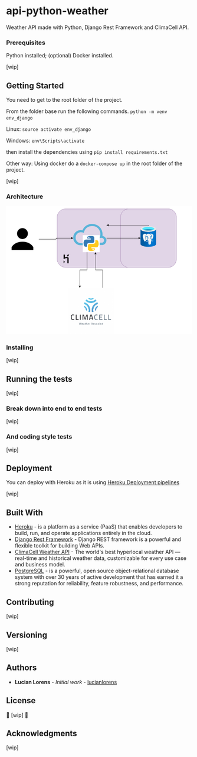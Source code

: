 # api-python-weather
Weather API made with Python, Django Rest Framework and ClimaCell API.

### Prerequisites

Python installed;
(optional) Docker installed.

[wip]

## Getting Started

You need to get to the root folder of the project.

From the folder base run the following commands.
`python -m venv env_django`

Linux:
`source activate env_django` 

Windows:
`env\Scripts\activate`

then install the dependencies using 
`pip install requirements.txt`

Other way:
Using docker do a `docker-compose up` in the root folder of the project.


[wip]

### Architecture

![architecture_image](./docs/arch_api_weather.png)


### Installing

[wip]

## Running the tests

[wip]

### Break down into end to end tests

[wip]

### And coding style tests

[wip]

## Deployment

You can deploy with Heroku as it is using [Heroku Deployment pipelines](https://devcenter.heroku.com/articles/pipelines)


[wip]

## Built With

* [Heroku](https://www.heroku.com) - is a platform as a service (PaaS) that enables developers to build, run, and operate applications entirely in the cloud.
* [Django Rest Framework](https://www.django-rest-framework.org/) - Django REST framework is a powerful and flexible toolkit for building Web APIs.
* [ClimaCell Weather API](https://www.climacell.co/weather-api/) - The world's best hyperlocal weather API — real-time and historical weather data, customizable for every use case and business model.
* [PostgreSQL](https://www.postgresql.org/) - is a powerful, open source object-relational database system with over 30 years of active development that has earned it a strong reputation for reliability, feature robustness, and performance. 

## Contributing
[wip]

## Versioning

[wip]

## Authors

* **Lucian Lorens** - *Initial work* - [lucianlorens](https://github.com/lucianlorens)


## License

:construction: [wip] :construction:

## Acknowledgments

[wip]
